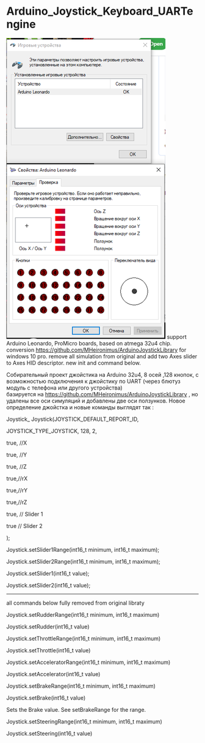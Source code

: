 # Arduino_Joystick_Keyboard_UARTengine
![win10usbgamecontrols](https://github.com/batbsv/Arduino_Joystick_Keyboard_UARTengine/blob/main/images/win10usbgamecontrols.png)
support Arduino Leonardo, ProMicro boards, based on atmega 32u4 chip.
 conversion https://github.com/MHeironimus/ArduinoJoystickLibrary  for windows 10 pro.
remove all simulation from original and add two Axes slider to Axes HID descriptor.
new init and command below.

Собирательный проект джойстика на Arduino 32u4, 8 осей ,128 кнопок, 
с возможностью подключения к джойстику по UART (через блютуз модуль с телефона или другого устройства)  
базируется на https://github.com/MHeironimus/ArduinoJoystickLibrary , 
но удалены все оси симуляций и добавлены две оси ползунков.
Новое определение джойстка и новые команды выглядят так :

Joystick_ Joystick(JOYSTICK_DEFAULT_REPORT_ID,

JOYSTICK_TYPE_JOYSTICK, 128, 2,

true, //X

true, //Y

true, //Z

true,//rX

true,//rY

true,//rZ

true, // Slider 1

true // Slider 2

);

Joystick.setSlider1Range(int16_t minimum, int16_t maximum);

Joystick.setSlider2Range(int16_t minimum, int16_t maximum);

Joystick.setSlider1(int16_t value);

Joystick.setSlider2(int16_t value);


-----------------------------------------------------------------------
all commands below fully removed from original libraty

Joystick.setRudderRange(int16_t minimum, int16_t maximum)

Joystick.setRudder(int16_t value)

Joystick.setThrottleRange(int16_t minimum, int16_t maximum)

Joystick.setThrottle(int16_t value)

Joystick.setAcceleratorRange(int16_t minimum, int16_t maximum)

Joystick.setAccelerator(int16_t value)

Joystick.setBrakeRange(int16_t minimum, int16_t maximum)

Joystick.setBrake(int16_t value)

Sets the Brake value. See setBrakeRange for the range.

Joystick.setSteeringRange(int16_t minimum, int16_t maximum)

Joystick.setSteering(int16_t value)

